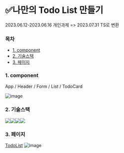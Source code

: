 # ✅나만의 Todo List 만들기

2023.06.12-2023.06.16 개인과제 => 2023.07.31 TS로 변환

### 목차

- [1. component](#1-component)
- [2. 기술스택](#2-기술스택)
- [3. 페이지](#3-페이지)

### 1. component

App / Header / Form / List / TodoCard

![image](https://github.com/HyunseoY/GOE_CINEMA/assets/130683029/abb1130f-d2a9-4c69-b9fb-c75dd67e4337)

### 2. 기술스택

<img src="https://img.shields.io/badge/typescript-3178C6?style=for-the-badge&logo=typescript&logoColor=white"><img src="https://img.shields.io/badge/html-E34F26?style=for-the-badge&logo=html5&logoColor=white"><img src="https://img.shields.io/badge/css-1572B6?style=for-the-badge&logo=css3&logoColor=white"><img src="https://img.shields.io/badge/react-61DAFB?style=for-the-badge&logo=react&logoColor=white">

### 3. 페이지

[TodoList](https://my-todolist-ts-lv1.vercel.app/)
![image](https://github.com/HyunseoY/GOE_CINEMA/assets/130683029/13484779-93b1-4b1c-a842-77defc4bd8e9)
